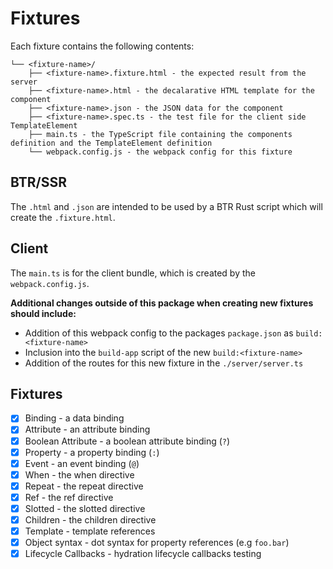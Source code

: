 # Fixtures

Each fixture contains the following contents:

```
└── <fixture-name>/
    ├── <fixture-name>.fixture.html - the expected result from the server
    ├── <fixture-name>.html - the decalarative HTML template for the component
    ├── <fixture-name>.json - the JSON data for the component
    ├── <fixture-name>.spec.ts - the test file for the client side TemplateElement
    ├── main.ts - the TypeScript file containing the components definition and the TemplateElement definition
    └── webpack.config.js - the webpack config for this fixture
```

## BTR/SSR

The `.html` and `.json` are intended to be used by a BTR Rust script which will create the `.fixture.html`.

## Client

The `main.ts` is for the client bundle, which is created by the `webpack.config.js`.

**Additional changes outside of this package when creating new fixtures should include:**
- Addition of this webpack config to the packages `package.json` as `build:<fixture-name>`
- Inclusion into the `build-app` script of the new `build:<fixture-name>`
- Addition of the routes for this new fixture in the `./server/server.ts`

## Fixtures

- [x] Binding - a data binding
- [x] Attribute - an attribute binding
- [x] Boolean Attribute - a boolean attribute binding (`?`)
- [x] Property - a property binding (`:`)
- [x] Event - an event binding (`@`)
- [x] When - the when directive
- [x] Repeat - the repeat directive
- [x] Ref - the ref directive
- [x] Slotted - the slotted directive
- [x] Children - the children directive
- [x] Template - template references
- [x] Object syntax - dot syntax for property references (e.g `foo.bar`)
- [x] Lifecycle Callbacks - hydration lifecycle callbacks testing
